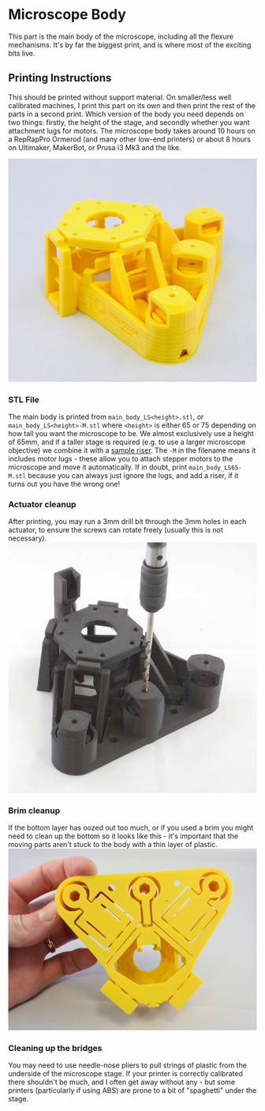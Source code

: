# Microscope Body
This part is the main body of the microscope, including all the flexure mechanisms.  It's by far the biggest print, and is where most of the exciting bits live.

## Printing Instructions
This should be printed without support material.  On smaller/less well calibrated machines, I print this part on its own and then print the rest of the parts in a second print.  Which version of the body you need depends on two things: firstly, the height of the stage, and secondly whether you want attachment lugs for motors.  The microscope body takes around 10 hours on a RepRapPro Ormerod (and many other low-end printers) or about 8 hours on Ultimaker, MakerBot, or Prusa i3 Mk3 and the like. 

![A picture of the main body](../../images/main_body.jpg)

### STL File
The main body is printed from ``main_body_LS<height>.stl``, or ``main_body_LS<height>-M.stl`` where ``<height>`` is either 65 or 75 depending on how tall you want the microscope to be.  We almost exclusively use a height of 65mm, and if a taller stage is required (e.g. to use a larger microscope objective) we combine it with a [sample riser](./sample_riser.md).  The ``-M`` in the filename means it includes motor lugs - these allow you to attach stepper motors to the microscope and move it automatically.  If in doubt, print ``main_body_LS65-M.stl`` because you can always just ignore the lugs, and add a riser, if it turns out you have the wrong one!

### Actuator cleanup
After printing, you may run a 3mm drill bit through the 3mm holes in each actuator, to ensure the screws can rotate freely (usually this is not necessary).
![drilling out the hole for the actuator](../../images/main_body_drill.jpg)

### Brim cleanup
If the bottom layer has oozed out too much, or if you used a brim you might need to clean up the bottom so it looks like this - it's important that the moving parts aren't stuck to the body with a thin layer of plastic.
![The bottom of the microscope body](../../images/main_body_bottom.jpg)

### Cleaning up the bridges
You may need to use needle-nose pliers to pull strings of plastic from the underside of the microscope stage.  If your printer is correctly calibrated there shouldn't be much, and I often get away without any - but some printers (particularly if using ABS) are prone to a bit of "spaghetti" under the stage.



